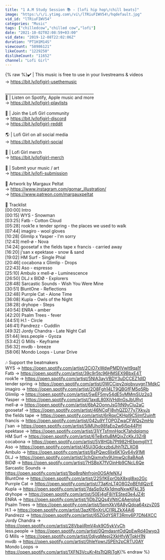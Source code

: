 ```yaml
---
title: "1 A.M Study Session 📚 - [lofi hip hop\/chill beats]"
image: "https:\/\/i.ytimg.com\/vi\/lTRiuFIWV54\/hqdefault.jpg"
vid_id: "lTRiuFIWV54"
categories: "Music"
tags: ["chilledcow","chilled cow","lofi"]
date: "2021-10-02T02:08:59+03:00"
vid_date: "2019-12-08T22:02:06Z"
duration: "PT1H1M14S"
viewcount: "58986121"
likeCount: "1229250"
dislikeCount: "11652"
channel: "Lofi Girl"
---
```

{% raw %}✔️ | This music is free to use in your livestreams &amp; videos<br />→  <a rel="nofollow" target="blank" href="https://bit.ly/lofigirl-usethemusic">https://bit.ly/lofigirl-usethemusic</a><br /><br />_____________________________________________<br />🎼 | Listen on Spotify, Apple music and more<br />→  <a rel="nofollow" target="blank" href="https://bit.ly/lofigirI-playlists">https://bit.ly/lofigirI-playlists</a><br /><br />💬 | Join the Lofi Girl community<br />→   <a rel="nofollow" target="blank" href="https://bit.ly/lofigirl-discord">https://bit.ly/lofigirl-discord</a><br />→   <a rel="nofollow" target="blank" href="https://bit.ly/lofigirl-reddit">https://bit.ly/lofigirl-reddit</a><br /><br />🌎 | Lofi Girl on all social media<br />→  <a rel="nofollow" target="blank" href="https://bit.ly/lofigirl-sociaI">https://bit.ly/lofigirl-sociaI</a><br /><br />👕 | Lofi Girl merch<br />→  <a rel="nofollow" target="blank" href="https://bit.ly/lofigirI-merch">https://bit.ly/lofigirI-merch</a><br /><br />📝 | Submit your music / art<br />→ <a rel="nofollow" target="blank" href="https://bit.ly/lofi-submission">https://bit.ly/lofi-submission</a><br /><br />🎨 Artwork by Margaux Peltat<br />→ <a rel="nofollow" target="blank" href="https://www.instagram.com/gomar_illustration/">https://www.instagram.com/gomar_illustration/</a><br />→ <a rel="nofollow" target="blank" href="https://www.patreon.com/margauxpeltat">https://www.patreon.com/margauxpeltat</a><br /><br />🎵 Tracklist <br />[00:00] Intro<br />[00:15] WYS - Snowman<br />[03:25] Fatb - Cotton Cloud<br />[05:28] rook1e x tender spring - the places we used to walk<br />[07:44] imagiro - wool gloves<br />[10:28] Glimlip x Yasper - I'm sorry<br />[12:43] mell-ø - Nova<br />[14:24] goosetaf x the fields tape x francis - carried away<br />[16:20] j'san x epektase - snow &amp; sand<br />[19:02] HM Surf - Single Phial<br />[20:46] cocabona x Glimlip - Drops<br />[22:43] Aso - espresso<br />[25:10] Ambulo x mell-ø - Luminescence<br />[26:50] DLJ x BIDØ - Explorers<br />[28:48] Sarcastic Sounds - Wish You Were Mine<br />[30:51] BluntOne - Reflections<br />[32:48] Purrple Cat - Alone Time<br />[36:08] Kupla - Owls of the Night<br />[38:28] dryhope - Steps<br />[40:54] ENRA - amber<br />[42:20] Psalm Trees - fever<br />[44:51] H.1 - Circle<br />[46:41] Pandrezz - Cuddlin<br />[49:32] Jordy Chandra - Late Night Call<br />[51:44] less.people - Gyoza<br />[53:42] G Mills - Keyframe<br />[56:32] mvdb - breeze<br />[58:06] Mondo Loops - Lunar Drive<br /><br />🎶 Support the beatmakers <br />WYS → <a rel="nofollow" target="blank" href="https://open.spotify.com/artist/2CiO7xWdwPMDlVwlt9qa1f">https://open.spotify.com/artist/2CiO7xWdwPMDlVwlt9qa1f</a><br />Fatb → <a rel="nofollow" target="blank" href="https://open.spotify.com/artist/39c9r5tc96HMSEX9BbxE4T">https://open.spotify.com/artist/39c9r5tc96HMSEX9BbxE4T</a><br />rook1e → <a rel="nofollow" target="blank" href="https://open.spotify.com/artist/5NlA3ayVBDY3uDCCEZ1dID">https://open.spotify.com/artist/5NlA3ayVBDY3uDCCEZ1dID</a><br />tender spring → <a rel="nofollow" target="blank" href="https://open.spotify.com/artist/0WCCipy2qiobvuygnTMdkC">https://open.spotify.com/artist/0WCCipy2qiobvuygnTMdkC</a><br />imagiro → <a rel="nofollow" target="blank" href="https://open.spotify.com/artist/2O8Fgh14LT9QBGfFM5q5Rb">https://open.spotify.com/artist/2O8Fgh14LT9QBGfFM5q5Rb</a><br />Glimlip → <a rel="nofollow" target="blank" href="https://open.spotify.com/artist/5wEF5my54dE5vMMmSUz2q3">https://open.spotify.com/artist/5wEF5my54dE5vMMmSUz2q3</a><br />Yasper → <a rel="nofollow" target="blank" href="https://open.spotify.com/artist/1axdL80XjVHdInGsJbURyt">https://open.spotify.com/artist/1axdL80XjVHdInGsJbURyt</a><br />mell-ø → <a rel="nofollow" target="blank" href="https://open.spotify.com/artist/6bA2OonnJsG1tN9yClu2aC">https://open.spotify.com/artist/6bA2OonnJsG1tN9yClu2aC</a><br />goosetaf → <a rel="nofollow" target="blank" href="https://open.spotify.com/artist/46NCqFl8vhQZD77y7XkvJs">https://open.spotify.com/artist/46NCqFl8vhQZD77y7XkvJs</a><br />the fields tape → <a rel="nofollow" target="blank" href="https://open.spotify.com/artist/6rRqxCKHpl9C5Imf2uinft">https://open.spotify.com/artist/6rRqxCKHpl9C5Imf2uinft</a><br />francis → <a rel="nofollow" target="blank" href="https://open.spotify.com/artist/042u9YTOPOZwaCFWQs2mHp">https://open.spotify.com/artist/042u9YTOPOZwaCFWQs2mHp</a><br />j'san → <a rel="nofollow" target="blank" href="https://open.spotify.com/artist/5iMUho98faEp2w6j5p44PH">https://open.spotify.com/artist/5iMUho98faEp2w6j5p44PH</a><br />epektase → <a rel="nofollow" target="blank" href="https://open.spotify.com/artist/31jYTsfmnHqcK7ahdqlqmo">https://open.spotify.com/artist/31jYTsfmnHqcK7ahdqlqmo</a><br />HM Surf → <a rel="nofollow" target="blank" href="https://open.spotify.com/artist/6TeBxtluBMQixZcKkJ3ZrB">https://open.spotify.com/artist/6TeBxtluBMQixZcKkJ3ZrB</a><br />cocabona → <a rel="nofollow" target="blank" href="https://open.spotify.com/artist/5V8HGb7Pt982HEbpmglIYT">https://open.spotify.com/artist/5V8HGb7Pt982HEbpmglIYT</a><br />Aso → <a rel="nofollow" target="blank" href="https://open.spotify.com/artist/45Ui3GdcxzbdJhhTtZLXO8">https://open.spotify.com/artist/45Ui3GdcxzbdJhhTtZLXO8</a><br />Ambulo → <a rel="nofollow" target="blank" href="https://open.spotify.com/artist/6sPQwc6lix6K1Gv64v91Ml">https://open.spotify.com/artist/6sPQwc6lix6K1Gv64v91Ml</a><br />DLJ → <a rel="nofollow" target="blank" href="https://open.spotify.com/artist/3chQixmxhv9UmwQc8aBApA">https://open.spotify.com/artist/3chQixmxhv9UmwQc8aBApA</a><br />BIDØ → <a rel="nofollow" target="blank" href="https://open.spotify.com/artist/7HSBpX7fVOinHb9CNcL6Qe">https://open.spotify.com/artist/7HSBpX7fVOinHb9CNcL6Qe</a><br />Sarcastic Sounds → <a rel="nofollow" target="blank" href="https://open.spotify.com/artist/1bq8rqNnfrojn0OSAfeNXJ">https://open.spotify.com/artist/1bq8rqNnfrojn0OSAfeNXJ</a><br />BluntOne → <a rel="nofollow" target="blank" href="https://open.spotify.com/artist/225l1KEprObX8xgl8xo2Gc">https://open.spotify.com/artist/225l1KEprObX8xgl8xo2Gc</a><br />Purrple Cat → <a rel="nofollow" target="blank" href="https://open.spotify.com/artist/73aKnLT4O8G2pBEfdlQzrE">https://open.spotify.com/artist/73aKnLT4O8G2pBEfdlQzrE</a><br />Kupla → <a rel="nofollow" target="blank" href="https://open.spotify.com/artist/7daSp9zXk1dmqNxwKFkL35">https://open.spotify.com/artist/7daSp9zXk1dmqNxwKFkL35</a><br />dryhope → <a rel="nofollow" target="blank" href="https://open.spotify.com/artist/50Ej4gF8iYESted3e4JZ4t">https://open.spotify.com/artist/50Ej4gF8iYESted3e4JZ4t</a><br />ENRA → <a rel="nofollow" target="blank" href="https://open.spotify.com/artist/1jDbZQQs4VNtiC4AerpIg4">https://open.spotify.com/artist/1jDbZQQs4VNtiC4AerpIg4</a><br />Psalm Trees → <a rel="nofollow" target="blank" href="https://open.spotify.com/artist/5pmXkV6A8yQdoa64xzvZ0S">https://open.spotify.com/artist/5pmXkV6A8yQdoa64xzvZ0S</a><br />H.1 → <a rel="nofollow" target="blank" href="https://open.spotify.com/artist/3azKf6nXrUCI1RLZkX4Aj6">https://open.spotify.com/artist/3azKf6nXrUCI1RLZkX4Aj6</a><br />Pandrezz → <a rel="nofollow" target="blank" href="https://open.spotify.com/artist/65ZGdYSRT3Rmv6P7DN4XCC">https://open.spotify.com/artist/65ZGdYSRT3Rmv6P7DN4XCC</a><br />Jordy Chandra  → <a rel="nofollow" target="blank" href="https://open.spotify.com/artist/28VbaiiRmV4vk9O5ykVvCh">https://open.spotify.com/artist/28VbaiiRmV4vk9O5ykVvCh</a><br />less.people → <a rel="nofollow" target="blank" href="https://open.spotify.com/artist/0QmdasntOdQpEwRd40wyp3">https://open.spotify.com/artist/0QmdasntOdQpEwRd40wyp3</a><br />G Mills → <a rel="nofollow" target="blank" href="https://open.spotify.com/artist/0djvqMepj2XkHfvWTqkH1N">https://open.spotify.com/artist/0djvqMepj2XkHfvWTqkH1N</a><br />mvdb → <a rel="nofollow" target="blank" href="https://open.spotify.com/artist/0hleYpwrJSPEh2pCRTU0AY">https://open.spotify.com/artist/0hleYpwrJSPEh2pCRTU0AY</a><br />Mondo Loops → <a rel="nofollow" target="blank" href="https://open.spotify.com/artist/1XFN3VcuKr4tsTtQlRiTgK">https://open.spotify.com/artist/1XFN3VcuKr4tsTtQlRiTgK</a>{% endraw %}
